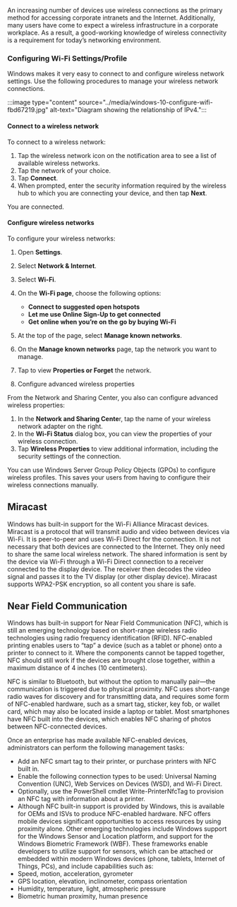 An increasing number of devices use wireless connections as the primary method for accessing corporate intranets and the Internet. Additionally, many users have come to expect a wireless infrastructure in a corporate workplace. As a result, a good-working knowledge of wireless connectivity is a requirement for today’s networking environment.

### Configuring Wi-Fi Settings/Profile

Windows makes it very easy to connect to and configure wireless network settings. Use the following procedures to manage your wireless network connections.

:::image type="content" source="../media/windows-10-configure-wifi-fbd67219.jpg" alt-text="Diagram showing the relationship of IPv4.":::


#### Connect to a wireless network

To connect to a wireless network:

1.  Tap the wireless network icon on the notification area to see a list of available wireless networks.
2.  Tap the network of your choice.
3.  Tap **Connect**.
4.  When prompted, enter the security information required by the wireless hub to which you are connecting your device, and then tap **Next**.

You are connected.

#### Configure wireless networks

To configure your wireless networks:

1.  Open **Settings**.
2.  Select **Network &amp; Internet**.
3.  Select **Wi-Fi**.
4.  On the **Wi-Fi page**, choose the following options:
    
     -  **Connect to suggested open hotspots**
     -  **Let me use Online Sign-Up to get connected**
     -  **Get online when you’re on the go by buying Wi-Fi**
5.  At the top of the page, select **Manage known networks**.
6.  On the **Manage known networks** page, tap the network you want to manage.
7.  Tap to view **Properties or Forget** the network.
8.  Configure advanced wireless properties

From the Network and Sharing Center, you also can configure advanced wireless properties:

1.  In the **Network and Sharing Cente**r, tap the name of your wireless network adapter on the right.
2.  In the **Wi-Fi Status** dialog box, you can view the properties of your wireless connection.
3.  Tap **Wireless Properties** to view additional information, including the security settings of the connection.

You can use Windows Server Group Policy Objects (GPOs) to configure wireless profiles. This saves your users from having to configure their wireless connections manually.

## Miracast

Windows has built-in support for the Wi-Fi Alliance Miracast devices. Miracast is a protocol that will transmit audio and video between devices via Wi-Fi. It is peer-to-peer and uses Wi-Fi Direct for the connection. It is not necessary that both devices are connected to the Internet. They only need to share the same local wireless network. The shared information is sent by the device via Wi-Fi through a Wi-Fi Direct connection to a receiver connected to the display device. The receiver then decodes the video signal and passes it to the TV display (or other display device). Miracast supports WPA2-PSK encryption, so all content you share is safe.

## Near Field Communication

Windows has built-in support for Near Field Communication (NFC), which is still an emerging technology based on short-range wireless radio technologies using radio frequency identification (RFID). NFC-enabled printing enables users to “tap” a device (such as a tablet or phone) onto a printer to connect to it. Where the components cannot be tapped together, NFC should still work if the devices are brought close together, within a maximum distance of 4 inches (10 centimeters).

NFC is similar to Bluetooth, but without the option to manually pair—the communication is triggered due to physical proximity. NFC uses short-range radio waves for discovery and for transmitting data, and requires some form of NFC-enabled hardware, such as a smart tag, sticker, key fob, or wallet card, which may also be located inside a laptop or tablet. Most smartphones have NFC built into the devices, which enables NFC sharing of photos between NFC-connected devices.

Once an enterprise has made available NFC-enabled devices, administrators can perform the following management tasks:

 -  Add an NFC smart tag to their printer, or purchase printers with NFC built in.
 -  Enable the following connection types to be used: Universal Naming Convention (UNC), Web Services on Devices (WSD), and Wi-Fi Direct.
 -  Optionally, use the PowerShell cmdlet Write-PrinterNfcTag to provision an NFC tag with information about a printer.
 -  Although NFC built-in support is provided by Windows, this is available for OEMs and ISVs to produce NFC-enabled hardware. NFC offers mobile devices significant opportunities to access resources by using proximity alone. Other emerging technologies include Windows support for the Windows Sensor and Location platform, and support for the Windows Biometric Framework (WBF). These frameworks enable developers to utilize support for sensors, which can be attached or embedded within modern Windows devices (phone, tablets, Internet of Things, PCs), and include capabilities such as:
 -  Speed, motion, acceleration, gyrometer
 -  GPS location, elevation, inclinometer, compass orientation
 -  Humidity, temperature, light, atmospheric pressure
 -  Biometric human proximity, human presence
